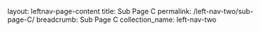 layout: leftnav-page-content
title: Sub Page C
permalink: /left-nav-two/sub-page-C/
breadcrumb: Sub Page C
collection_name: left-nav-two


